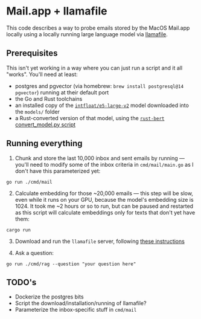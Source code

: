 # Mail.app + llamafile

This code describes a way to probe emails stored by the MacOS Mail.app locally using a locally running large language model via [llamafile](https://github.com/Mozilla-Ocho/llamafile).

## Prerequisites

This isn't yet working in a way where you can just run a script and it all "works". You'll need at least:

-   postgres and pgvector (via homebrew: `brew install postgresql@14 pgvector`) running at their default port
-   the Go and Rust toolchains
-   an installed copy of the [`intfloat/e5-large-v2`](https://huggingface.co/intfloat/e5-large-v2/tree/main) model downloaded into the `models/` folder
-   a Rust-converted version of that model, using the [`rust-bert` convert_model.py script](https://github.com/guillaume-be/rust-bert#loading-pretrained-and-custom-model-weights)

## Running everything

1. Chunk and store the last 10,000 inbox and sent emails by running — you'll need to modify some of the inbox criteria in `cmd/mail/main.go` as I don't have this parameterized yet:

```shell
go run ./cmd/mail
```

2. Calculate embedding for those ~20,000 emails — this step will be slow, even while it runs on your GPU, because the model's embedding size is 1024. It took me ~2 hours or so to run, but can be paused and restarted as this script will calculate embeddings only for texts that don't yet have them:

```shell
cargo run
```

3. Download and run the `llamafile` server, following [these instructions](https://github.com/Mozilla-Ocho/llamafile#quickstart)

4. Ask a question:

```shell
go run ./cmd/rag --question "your question here"
```

## TODO's

-   Dockerize the postgres bits
-   Script the download/installation/running of llamafile?
-   Parameterize the inbox-specific stuff in `cmd/mail`
